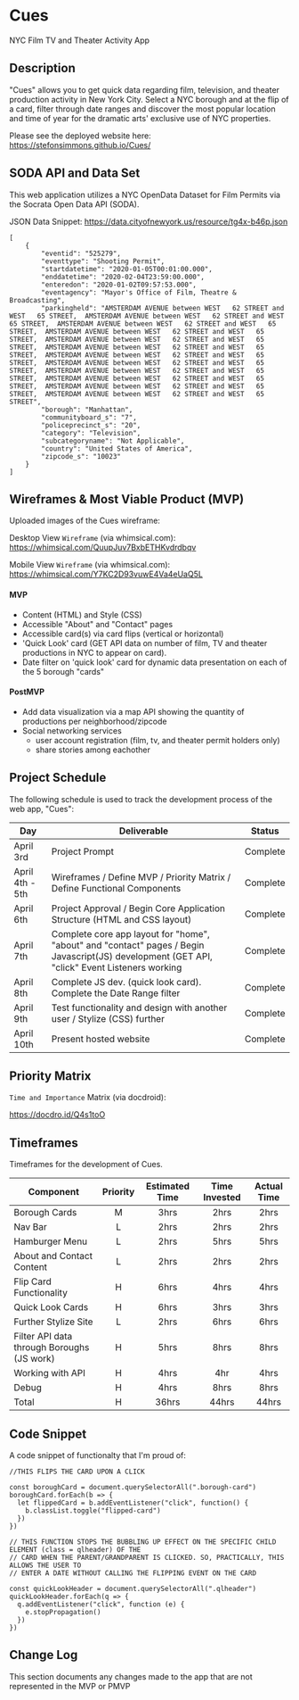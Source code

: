 # Cues
NYC Film TV and Theater Activity App

## Description

"Cues" allows you to get quick data regarding film, television, and theater production activity in New York City. Select a NYC borough and at the flip of a card, filter through date ranges and discover the most popular location and time of year for the dramatic arts' exclusive use of NYC properties. 

Please see the deployed website here: https://stefonsimmons.github.io/Cues/

## SODA API and Data Set

This web application utilizes a NYC OpenData Dataset for Film Permits via the Socrata Open Data API (SODA).

JSON Data Snippet: https://data.cityofnewyork.us/resource/tg4x-b46p.json
```
[
    {
        "eventid": "525279",
        "eventtype": "Shooting Permit",
        "startdatetime": "2020-01-05T00:01:00.000",
        "enddatetime": "2020-02-04T23:59:00.000",
        "enteredon": "2020-01-02T09:57:53.000",
        "eventagency": "Mayor's Office of Film, Theatre & Broadcasting",
        "parkingheld": "AMSTERDAM AVENUE between WEST   62 STREET and WEST   65 STREET,  AMSTERDAM AVENUE between WEST   62 STREET and WEST   65 STREET,  AMSTERDAM AVENUE between WEST   62 STREET and WEST   65 STREET,  AMSTERDAM AVENUE between WEST   62 STREET and WEST   65 STREET,  AMSTERDAM AVENUE between WEST   62 STREET and WEST   65 STREET,  AMSTERDAM AVENUE between WEST   62 STREET and WEST   65 STREET,  AMSTERDAM AVENUE between WEST   62 STREET and WEST   65 STREET,  AMSTERDAM AVENUE between WEST   62 STREET and WEST   65 STREET,  AMSTERDAM AVENUE between WEST   62 STREET and WEST   65 STREET,  AMSTERDAM AVENUE between WEST   62 STREET and WEST   65 STREET,  AMSTERDAM AVENUE between WEST   62 STREET and WEST   65 STREET,  AMSTERDAM AVENUE between WEST   62 STREET and WEST   65 STREET",
        "borough": "Manhattan",
        "communityboard_s": "7",
        "policeprecinct_s": "20",
        "category": "Television",
        "subcategoryname": "Not Applicable",
        "country": "United States of America",
        "zipcode_s": "10023"
    }
]
```

## Wireframes & Most Viable Product (MVP)

Uploaded images of the Cues wireframe:

Desktop View `Wireframe` (via whimsical.com):
https://whimsical.com/QuupJuv7BxbETHKvdrdbqv

Mobile View `Wireframe` (via whimsical.com):
https://whimsical.com/Y7KC2D93vuwE4Va4eUaQ5L

#### MVP 

- Content (HTML) and Style (CSS) 
- Accessible "About" and "Contact" pages
- Accessible card(s) via card flips (vertical or horizontal)
- 'Quick Look' card (GET API data on number of film, TV and theater productions in NYC to appear on card).
- Date filter on 'quick look' card for dynamic data presentation on each of the 5 borough "cards"

#### PostMVP 

- Add data visualization via a map API showing the quantity of productions per neighborhood/zipcode
- Social networking services 
  - user account registration (film, tv, and theater permit holders only)
  - share stories among eachother

## Project Schedule

The following schedule is used to track the development process of the web app, "Cues":  

|  Day | Deliverable | Status
|---|---| ---|
|April 3rd| Project Prompt | Complete
|April 4th - 5th| Wireframes / Define MVP / Priority Matrix / Define Functional Components | Complete
|April 6th| Project Approval / Begin Core Application Structure (HTML and CSS layout) | Complete
|April 7th| Complete core app layout for "home", "about" and "contact" pages / Begin Javascript(JS) development (GET API, "click" Event Listeners working | Complete
|April 8th| Complete JS dev. (quick look card). Complete the Date Range filter | Complete
|April 9th| Test functionality and design with another user / Stylize (CSS) further | Complete
|April 10th| Present hosted website | Complete

## Priority Matrix

`Time and Importance` Matrix (via docdroid):

https://docdro.id/Q4s1toO


## Timeframes

Timeframes for the development of Cues.

| Component | Priority | Estimated Time | Time Invested | Actual Time |
| --- | :---: |  :---: | :---: | :---: |
| Borough Cards | M | 3hrs| 2hrs | 2hrs |
| Nav Bar | L | 2hrs| 2hrs | 2hrs |
| Hamburger Menu | L | 2hrs | 5hrs | 5hrs |
| About and Contact Content | L | 2hrs | 2hrs | 2hrs |
| Flip Card Functionality | H | 6hrs | 4hrs | 4hrs |
| Quick Look Cards | H | 6hrs | 3hrs | 3hrs |
| Further Stylize Site | L | 2hrs | 6hrs | 6hrs |
| Filter API data through Boroughs (JS work) | H | 5hrs | 8hrs | 8hrs |
| Working with API | H | 4hrs | 4hr | 4hrs |
| Debug | H | 4hrs | 8hrs | 8hrs |
| Total | H | 36hrs| 44hrs | 44hrs |

## Code Snippet 

A code snippet of functionalty that I'm proud of:

```
//THIS FLIPS THE CARD UPON A CLICK

const boroughCard = document.querySelectorAll(".borough-card")
boroughCard.forEach(b => {
  let flippedCard = b.addEventListener("click", function() {
    b.classList.toggle("flipped-card")
  })
})

// THIS FUNCTION STOPS THE BUBBLING UP EFFECT ON THE SPECIFIC CHILD ELEMENT (class = qlheader) OF THE 
// CARD WHEN THE PARENT/GRANDPARENT IS CLICKED. SO, PRACTICALLY, THIS ALLOWS THE USER TO 
// ENTER A DATE WITHOUT CALLING THE FLIPPING EVENT ON THE CARD

const quickLookHeader = document.querySelectorAll(".qlheader")
quickLookHeader.forEach(q => {
  q.addEventListener("click", function (e) {
    e.stopPropagation()
  })
})
```

## Change Log
 This section documents any changes made to the app that are not represented in the MVP or PMVP 
  
